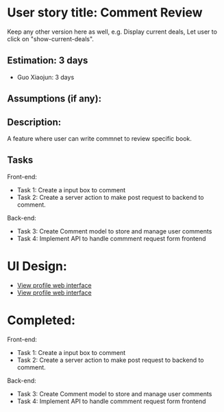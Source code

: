 # User story title: Comment Review

Keep any other version here as well, e.g. Display current deals, Let user to click on "show-current-deals".

## Estimation: 3 days

- Guo Xiaojun:  3 days

## Assumptions (if any):


## Description:

A feature where user can write commnet to review specific book.

## Tasks

Front-end:

- Task 1: Create a input box to comment
- Task 2: Create a server action to make post request to backend to comment.

Back-end:

- Task 3: Create Comment model to store and manage user comments
- Task 4: Implement API to handle commment request form frontend

# UI Design:

- [View profile web interface](./img/ViewProfile.png)
- [View profile web interface](./img/ChangeProfileImage.png)

# Completed:

Front-end:

- Task 1: Create a input box to comment
- Task 2: Create a server action to make post request to backend to comment.

Back-end:

- Task 3: Create Comment model to store and manage user comments
- Task 4: Implement API to handle commment request form frontend
